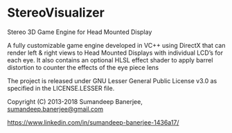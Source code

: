 # StereoVisualizer
Stereo 3D Game Engine for Head Mounted Display

A fully customizable game engine developed in VC++ using DirectX that can render left & right views to Head Mounted Displays with individual LCD’s for each eye. It also contains an optional HLSL effect shader to apply barrel distortion to counter the effects of the eye piece lens

The project is released under GNU Lesser General Public License v3.0 as specified in the LICENSE.LESSER file.

Copyright (C) 2013-2018 Sumandeep Banerjee, sumandeep.banerjee@gmail.com

https://www.linkedin.com/in/sumandeep-banerjee-1436a17/
